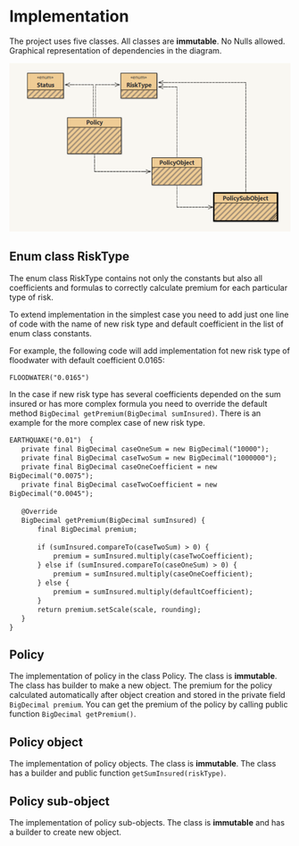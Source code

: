# Implementation

The project uses five classes. All classes are **immutable**. No Nulls allowed. Graphical representation of dependencies in the diagram.

![Here is the UML diagram.](UML.png)

## Enum class RiskType

The enum class RiskType contains not only the constants but also all coefficients and formulas to correctly calculate premium for each particular type of risk. 

To extend implementation in the simplest case you need to add just one line of code with the name of new risk type and default coefficient in the list of enum class constants. 

For example, the following code will add implementation fot new risk type of floodwater with default coefficient 0.0165:
```
FLOODWATER("0.0165")
```
In the case if new risk type has several coefficients depended on the sum insured or has more complex formula you need to override the default method `BigDecimal getPremium(BigDecimal sumInsured)`. There is an example for the more complex case of new risk type.

```
EARTHQUAKE("0.01")  {
   private final BigDecimal caseOneSum = new BigDecimal("10000");
   private final BigDecimal caseTwoSum = new BigDecimal("1000000");
   private final BigDecimal caseOneCoefficient = new BigDecimal("0.0075");
   private final BigDecimal caseTwoCoefficient = new BigDecimal("0.0045");

   @Override
   BigDecimal getPremium(BigDecimal sumInsured) {
       final BigDecimal premium;

       if (sumInsured.compareTo(caseTwoSum) > 0) {
           premium = sumInsured.multiply(caseTwoCoefficient);
       } else if (sumInsured.compareTo(caseOneSum) > 0) {
           premium = sumInsured.multiply(caseOneCoefficient);
       } else {
           premium = sumInsured.multiply(defaultCoefficient);
       }
       return premium.setScale(scale, rounding);
   }
} 
```

## Policy

The implementation of policy in the class Policy. The class is **immutable**. The class has builder to make a new object. The premium for the policy calculated automatically after object creation and stored in the private field `BigDecimal premium`. 
You can get the premium of the policy by calling public function `BigDecimal getPremium()`.  

## Policy object

The implementation of policy objects. The class is **immutable**. The class has a builder and public function `getSumInsured(riskType)`.

## Policy sub-object

The implementation of policy sub-objects. The class is **immutable** and has a builder to create new object.

